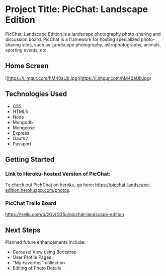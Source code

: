 # Project Title: PicChat: Landscape Edition
PicChat: Landscape Edition is a landscape photography photo-sharing and discussion board. PicChat is a framework for hosting specialized photo-sharing sites, such as Landscape photography, astrophotography, animals, sporting events, etc.

## Home Screen
![https://i.imgur.com/hM40aUb.jpg](https://i.imgur.com/hM40aUb.jpg)


## Technologies Used
 * CSS
 * HTML5
 * Node
 * Mongodb
 * Mongoose
 * Express
 * Oauth2
 * Passport
 
## Getting Started
### Link to Heroku-hosted Version of PicChat:
To check out PichChat on heroku, go here: https://picchat-landscape-edition.herokuapp.com/photos.

### PicChat Trello Board
https://trello.com/b/zGvrG35u/picchat-landscape-edition

## Next Steps
Planned future enhancements include:
 * Carousel View using Bootstrap
 * User Profile Pages
 * "My Favorites" collection
 * Editing of Photo Details

